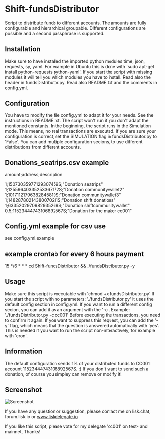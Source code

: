# Shift-fundsDistributor
Script to distribute funds to different accounts. The amounts are fully configurable and hierarchical groupable.
Different configurations are possible and a second passphrase is supported.

## Installation
Make sure to have installed the imported python modules time, json, requests, sy, yaml.
For example in Ubuntu this is done with 'sudo apt-get install python-requests python-yaml'. If you start the script with missing modules it will tell you which modules you have to install.
Read also the header in fundsDistributor.py. Read also README.txt and the comments in config.yml.

## Configuration
You have to modify the file config.yml to adapt it for your needs. See the instructions in README.txt. The script won't run if you don't adapt the mentioned constants.
In the beginning, the script runs in the Simulation mode. This means, no real transactions are executed.
If you are sure your configuration is correct, set the SIMULATION flag in fundsDistributor.py to 'False'.
You can add multiple configuration secions, to use different distributions from different accounts.

## Donations_seatrips.csv example
amount;address;description

1;15073035977129307459S;"Donation seatrips"
1;12559640335253367172S;"Donation communitywallet2"
1;10171121796382845819S;"Donation communitywallet3"
1;14828780214380070211S;"Donation shift donations"
1;6335202970982935269S;"Donation shiftcommunitywallet"
0.5;11523444743106892567S;"Donation for the maker cc001"

## Config.yml example for csv use
see config.yml.example
          
## example crontab for every 6 hours payment
15     */6     *     *     * cd Shift-fundsDistributor && ./fundsDistributor.py -y

## Usage
Make sure this script is executable with 'chmod +x fundsDistributor.py'
If you start the script with no parameters: './fundsDistributor.py' it uses the default config section in config.yml.
If you want to run a different config secion, you can add it as an argument with the '-c <CONFIGSECTION>.
Example: './fundsDistributor.py -c cc001'
Before executing the transactions, you need to confirm it again. If you want to suppress this request, you can add the '-y'
flag, which means that the question is answered automatically with 'yes'. This is needed if you want to run the script
non-interactively, for example with 'cron'.

## Information
The default configuration sends 1% of your distributed funds to CC001 account 11523444743106892567S. :)
If you don't want to send such a donation, of course you simpley can remove or modify it!

## Screenshot
![Screenshot](screenshot.png?raw=true "Screenshot")

If you have any question or suggestion, please contact me on lisk.chat, forum.lisk.io or www.liskdelegate.io

If you like this script, please vote for my delegate 'cc001' on test- and mainnet, Thanks!
